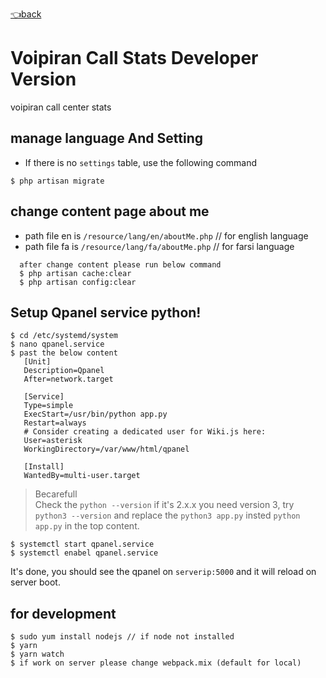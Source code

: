 [👈back](../readme.md)

# Voipiran Call Stats Developer Version
voipiran call center stats

## manage language And Setting
- If there is no `settings` table, use the following command
```
$ php artisan migrate
```

## change content page about me
- path file en is `/resource/lang/en/aboutMe.php`  // for english language
- path file fa is `/resource/lang/fa/aboutMe.php`  // for farsi language
 ```
   after change content please run below command
   $ php artisan cache:clear
   $ php artisan config:clear
 ```
 
## Setup Qpanel service python!
```
$ cd /etc/systemd/system
$ nano qpanel.service
$ past the below content
   [Unit]
   Description=Qpanel
   After=network.target

   [Service]
   Type=simple
   ExecStart=/usr/bin/python app.py
   Restart=always
   # Consider creating a dedicated user for Wiki.js here:
   User=asterisk
   WorkingDirectory=/var/www/html/qpanel

   [Install]
   WantedBy=multi-user.target
```
> Becarefull  
> Check the `python --version` if it's 2.x.x you need version 3, try `python3 --version` and replace the `python3 app.py` insted `python app.py` in the top content.

```
$ systemctl start qpanel.service
$ systemctl enabel qpanel.service
```

It's done, you should see the qpanel on `serverip:5000` and it will reload on server boot.

## for development
```
$ sudo yum install nodejs // if node not installed
$ yarn
$ yarn watch
$ if work on server please change webpack.mix (default for local)

```